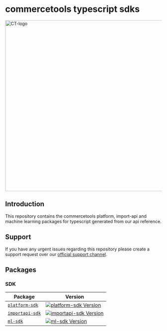 # commercetools typescript sdks

<img src="http://dev.commercetools.com/assets/img/CT-logo.svg" width="550px" alt="CT-logo"></img>

## Introduction

This repository contains the commercetools platform, import-api and machine learning packages for typescript generated from our api reference.

<p align="center">
  
</p>

## Support

If you have any urgent issues regarding this repository please create a support request over our [official support channel](http://support.commercetools.com).

## Packages

### SDK

| Package                                    | Version                                                               |
| ------------------------------------------ | --------------------------------------------------------------------- |
| [`platform-sdk`](/packages/importapi-sdk)  | [![platform-sdk Version][platform-sdk-icon]][platform-sdk-version]    |
| [`importapi-sdk`](/packages/importapi-sdk) | [![importapi-sdk Version][importapi-sdk-icon]][importapi-sdk-version] |
| [`ml-sdk`](/packages/importapi-sdk)        | [![ml-sdk Version][ml-sdk-icon]][ml-sdk-version]                      |

[platform-sdk-version]: https://www.npmjs.com/package/@commercetools/platform-sdk
[platform-sdk-icon]: https://img.shields.io/npm/v/@commercetools/platform-sdk.svg?style=flat-square
[importapi-sdk-version]: https://www.npmjs.com/package/@commercetools/platform-sdk
[importapi-sdk-icon]: https://img.shields.io/npm/v/@commercetools/platform-sdk.svg?style=flat-square
[ml-sdk-version]: https://www.npmjs.com/package/@commercetools/platform-sdk
[ml-sdk-icon]: https://img.shields.io/npm/v/@commercetools/platform-sdk.svg?style=flat-square
